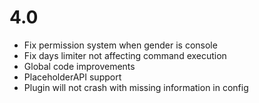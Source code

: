 # 4.0

- Fix permission system when gender is console
- Fix days limiter not affecting command execution
- Global code improvements
- PlaceholderAPI support
- Plugin will not crash with missing information in config
